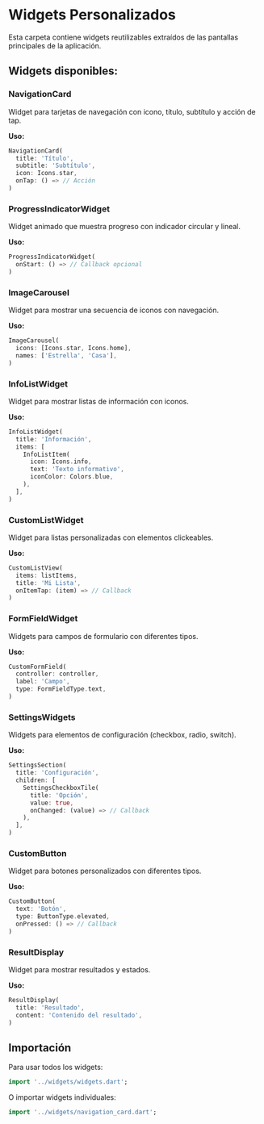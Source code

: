 # Widgets Personalizados

Esta carpeta contiene widgets reutilizables extraídos de las pantallas principales de la aplicación.

## Widgets disponibles:

### NavigationCard
Widget para tarjetas de navegación con icono, título, subtítulo y acción de tap.

**Uso:**
```dart
NavigationCard(
  title: 'Título',
  subtitle: 'Subtítulo',
  icon: Icons.star,
  onTap: () => // Acción
)
```

### ProgressIndicatorWidget
Widget animado que muestra progreso con indicador circular y lineal.

**Uso:**
```dart
ProgressIndicatorWidget(
  onStart: () => // Callback opcional
)
```

### ImageCarousel
Widget para mostrar una secuencia de iconos con navegación.

**Uso:**
```dart
ImageCarousel(
  icons: [Icons.star, Icons.home],
  names: ['Estrella', 'Casa'],
)
```

### InfoListWidget
Widget para mostrar listas de información con iconos.

**Uso:**
```dart
InfoListWidget(
  title: 'Información',
  items: [
    InfoListItem(
      icon: Icons.info,
      text: 'Texto informativo',
      iconColor: Colors.blue,
    ),
  ],
)
```

### CustomListWidget
Widget para listas personalizadas con elementos clickeables.

**Uso:**
```dart
CustomListView(
  items: listItems,
  title: 'Mi Lista',
  onItemTap: (item) => // Callback
)
```

### FormFieldWidget
Widgets para campos de formulario con diferentes tipos.

**Uso:**
```dart
CustomFormField(
  controller: controller,
  label: 'Campo',
  type: FormFieldType.text,
)
```

### SettingsWidgets
Widgets para elementos de configuración (checkbox, radio, switch).

**Uso:**
```dart
SettingsSection(
  title: 'Configuración',
  children: [
    SettingsCheckboxTile(
      title: 'Opción',
      value: true,
      onChanged: (value) => // Callback
    ),
  ],
)
```

### CustomButton
Widget para botones personalizados con diferentes tipos.

**Uso:**
```dart
CustomButton(
  text: 'Botón',
  type: ButtonType.elevated,
  onPressed: () => // Callback
)
```

### ResultDisplay
Widget para mostrar resultados y estados.

**Uso:**
```dart
ResultDisplay(
  title: 'Resultado',
  content: 'Contenido del resultado',
)
```

## Importación

Para usar todos los widgets:
```dart
import '../widgets/widgets.dart';
```

O importar widgets individuales:
```dart
import '../widgets/navigation_card.dart';
```